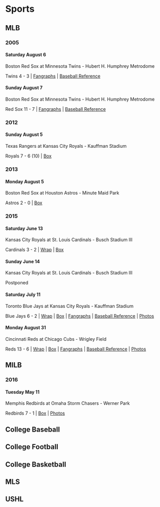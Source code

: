 # Sports

## MLB

### 2005

#### Saturday August 6

Boston Red Sox at Minnesota Twins - Hubert H. Humphrey Metrodome

Twins 4 - 3 | [Fangraphs](http://www.fangraphs.com/boxscore.aspx?date=2005-08-06&team=Twins&dh=0&season=2005) | [Baseball Reference](http://www.baseball-reference.com/boxes/MIN/MIN200508060.shtml)

#### Sunday August 7

Boston Red Sox at Minnesota Twins - Hubert H. Humphrey Metrodome

Red Sox 11 - 7 | [Fangraphs](http://www.fangraphs.com/boxscore.aspx?date=2005-08-07&team=Twins&dh=0&season=2005) | [Baseball Reference](http://www.baseball-reference.com/boxes/MIN/MIN200508070.shtml)

### 2012

#### Sunday August 5

Texas Rangers at Kansas City Royals - Kauffman Stadium

Royals 7 - 6 (10) | [Box](http://mlb.mlb.com/mlb/gameday/index.jsp?gid=2012_08_05_texmlb_kcamlb_1#game=2012_08_05_texmlb_kcamlb_1,game_tab=box,game_state=Wrapup)

### 2013

#### Monday August 5

Boston Red Sox at Houston Astros - Minute Maid Park

Astros 2 - 0 | [Box](http://mlb.mlb.com/mlb/gameday/index.jsp?gid=2013_08_05_bosmlb_houmlb_1#game=2013_08_05_bosmlb_houmlb_1,game_tab=box,game_state=Wrapup)

### 2015

#### Saturday June 13

Kansas City Royals at St. Louis Cardinals - Busch Stadium III

Cardinals 3 - 2 | [Wrap](http://mlb.mlb.com/mlb/gameday/index.jsp?gid=2015_06_13_kcamlb_slnmlb_1#game=2015_06_13_kcamlb_slnmlb_1,game_state=Wrapup) | [Box](http://mlb.mlb.com/mlb/gameday/index.jsp?gid=2015_06_13_kcamlb_slnmlb_1#game=2015_06_13_kcamlb_slnmlb_1,game_tab=box,game_state=Wrapup)

#### Sunday June 14

Kansas City Royals at St. Louis Cardinals - Busch Stadium III

Postponed


#### Saturday July 11

Toronto Blue Jays at Kansas City Royals - Kauffman Stadium

Blue Jays 6 - 2 | [Wrap](http://mlb.mlb.com/mlb/gameday/index.jsp?gid=2015_07_11_tormlb_kcamlb_1#game=2015_07_11_tormlb_kcamlb_1,game_state=Wrapup) | [Box](http://mlb.mlb.com/mlb/gameday/index.jsp?gid=2015_07_11_tormlb_kcamlb_1#game=2015_07_11_tormlb_kcamlb_1,game_tab=box,game_state=Wrapup) | [Fangraphs](http://www.fangraphs.com/boxscore.aspx?date=2015-07-11&team=Royals&dh=0&season=2015) | [Baseball Reference](http://www.baseball-reference.com/boxes/KCA/KCA201507110.shtml) | [Photos](https://goo.gl/photos/gFUTN8cEmF388J11A)

#### Monday August 31

Cincinnati Reds at Chicago Cubs - Wrigley Field

Reds 13 - 6 | [Wrap](http://mlb.mlb.com/mlb/gameday/index.jsp?gid=2015_08_31_cinmlb_chnmlb_1#game=2015_08_31_cinmlb_chnmlb_1,game_state=Wrapup,game_tab=wrap) | [Box](http://mlb.mlb.com/mlb/gameday/index.jsp?gid=2015_08_31_cinmlb_chnmlb_1#game=2015_08_31_cinmlb_chnmlb_1,game_state=Wrapup,game_tab=box) | [Fangraphs](http://www.fangraphs.com/boxscore.aspx?date=2015-08-31&team=Cubs&dh=0&season=2015) | [Baseball Reference](http://www.baseball-reference.com/boxes/CHN/CHN201508310.shtml) | [Photos](https://goo.gl/photos/GZJabW3n9y9YV6WS8)

## MILB

### 2016

#### Tuesday May 11

Memphis Redbirds at Omaha Storm Chasers - Werner Park

Redbirds 7 - 1 | [Box](http://www.milb.com/milb/stats/stats.jsp?gid=2016_05_10_mrbaaa_omaaaa_1&t=g_box&sid=t541) | [Photos](https://photos.google.com/share/AF1QipNsmEfQjU13vKqKUCIUVZRwtafCj4QoHMZ5DV2fiyJP-9IUE3tDyNg-VLzbTZ8mLA?key=X21xTnAyckMyRUFiVmd5N0dab0lhdXp0QklfSUdR)

## College Baseball

## College Football

## College Basketball

## MLS

## USHL
